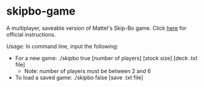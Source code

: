 # skipbo-game

A multiplayer, saveable version of Mattel's Skip-Bo game. Click [here](https://service.mattel.com/instruction_sheets/42050.pdf) for official instructions.

_Usage:_
In command line, input the following:
* For a new game: ./skipbo true [number of players] [stock size] [deck .txt file]
  * Note: number of players must be between 2 and 6
* To load a saved game: ./skipbo false [save .txt file]
